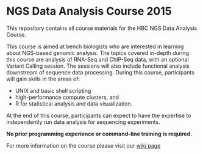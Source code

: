 # NGS Data Analysis Course 2015

This repository contains all course materials for the HBC NGS Data Analysis Course.

This course is aimed at bench biologists who are interested in learning about NGS-based genomic analysis. The topics covered in-depth during this course are analysis of RNA-Seq and ChIP-Seq data, with an optional Variant Calling session. The sessions will also include functional analysis downstream of sequence data processing. During this course, participants will gain skills in the areas of:
 
* UNIX and basic shell scripting
* high-performance compute clusters, and 
* R for statistical analysis and data visualization. 

At the end of this course, participants can expect to have the expertise to independently run data analysis for sequencing experiments.

**No prior programming experience or command-line training is required.**

For more information on the course please visit our [wiki page](https://wiki.harvard.edu/confluence/display/hbctraining/Bioinformatics+Training+at+HBC)
